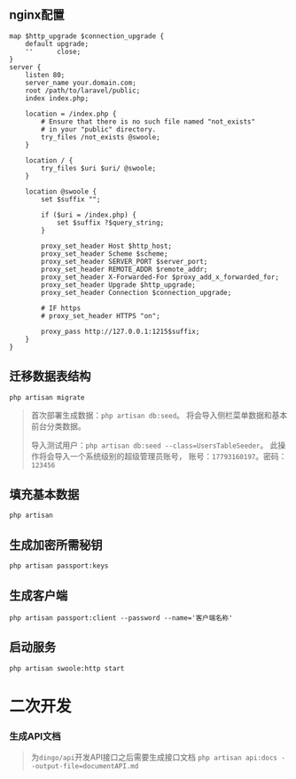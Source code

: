 
## nginx配置
```
map $http_upgrade $connection_upgrade {
    default upgrade;
    ''      close;
}
server {
    listen 80;
    server_name your.domain.com;
    root /path/to/laravel/public;
    index index.php;

    location = /index.php {
        # Ensure that there is no such file named "not_exists"
        # in your "public" directory.
        try_files /not_exists @swoole;
    }

    location / {
        try_files $uri $uri/ @swoole;
    }

    location @swoole {
        set $suffix "";

        if ($uri = /index.php) {
            set $suffix ?$query_string;
        }

        proxy_set_header Host $http_host;
        proxy_set_header Scheme $scheme;
        proxy_set_header SERVER_PORT $server_port;
        proxy_set_header REMOTE_ADDR $remote_addr;
        proxy_set_header X-Forwarded-For $proxy_add_x_forwarded_for;
        proxy_set_header Upgrade $http_upgrade;
        proxy_set_header Connection $connection_upgrade;

        # IF https
        # proxy_set_header HTTPS "on";

        proxy_pass http://127.0.0.1:1215$suffix;
    }
}
```

## 迁移数据表结构
`php artisan migrate`
> 首次部署生成数据：`php artisan db:seed`。
> 将会导入侧栏菜单数据和基本前台分类数据。
> 
> 导入测试用户：`php artisan db:seed --class=UsersTableSeeder`。
> 此操作将会导入一个系统级别的超级管理员账号，
> 账号：`17793160197`。密码：`123456`

## 填充基本数据
`php artisan `

## 生成加密所需秘钥
`php artisan passport:keys`

## 生成客户端
`php artisan passport:client --password --name='客户端名称'`

## 启动服务
`php artisan swoole:http start`


# 二次开发

### 生成API文档
> 为`dingo/api`开发API接口之后需要生成接口文档
`php artisan api:docs --output-file=documentAPI.md`

